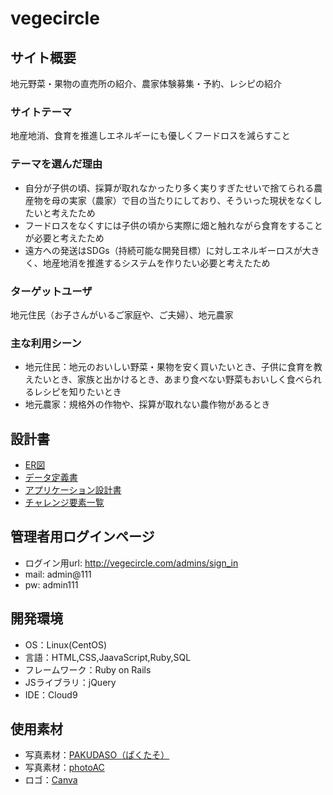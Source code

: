 # vegecircle

## サイト概要
地元野菜・果物の直売所の紹介、農家体験募集・予約、レシピの紹介

### サイトテーマ
地産地消、食育を推進しエネルギーにも優しくフードロスを減らすこと

### テーマを選んだ理由
- 自分が子供の頃、採算が取れなかったり多く実りすぎたせいで捨てられる農産物を母の実家（農家）で目の当たりにしており、そういった現状をなくしたいと考えたため<br>
- フードロスをなくすには子供の頃から実際に畑と触れながら食育をすることが必要と考えたため<br>
- 遠方への発送はSDGs（持続可能な開発目標）に対しエネルギーロスが大きく、地産地消を推進するシステムを作りたい必要と考えたため

### ターゲットユーザ
地元住民（お子さんがいるご家庭や、ご夫婦）、地元農家

### 主な利用シーン
- 地元住民：地元のおいしい野菜・果物を安く買いたいとき、子供に食育を教えたいとき、家族と出かけるとき、あまり食べない野菜もおいしく食べられるレシピを知りたいとき
- 地元農家：規格外の作物や、採算が取れない農作物があるとき

## 設計書
- [ER図](https://drive.google.com/file/d/1fuHCZOakK3xjFbB1mccqKUX30DDCLDTk/view?usp=sharing)
- [データ定義書](https://docs.google.com/spreadsheets/d/1DD1EtjqeGoIY9VdQ9IKwVkZ7plA41BdoEKvUoepFPMI/edit)
- [アプリケーション設計書](https://docs.google.com/spreadsheets/d/1z2WgE_4dlXlCPx2sSBPhIXnWF-vRFV9kOiznjupi8p8/edit#gid=1370324779)
- [チャレンジ要素一覧](https://docs.google.com/spreadsheets/d/1bIgC1-iJJmsfqf6DTCR6UrqdrwCA4VTcVI3CknJvFFs/edit#gid=233246220)

## 管理者用ログインページ
- ログイン用url: http://vegecircle.com/admins/sign_in
- mail: admin@111
- pw: admin111

## 開発環境
- OS：Linux(CentOS)
- 言語：HTML,CSS,JaavaScript,Ruby,SQL
- フレームワーク：Ruby on Rails
- JSライブラリ：jQuery
- IDE：Cloud9

## 使用素材
- 写真素材：[PAKUDASO（ぱくたそ）](https://www.pakutaso.com/)
- 写真素材：[photoAC](https://www.photo-ac.com/)
- ロゴ：[Canva](https://www.canva.com/ja_jp/)